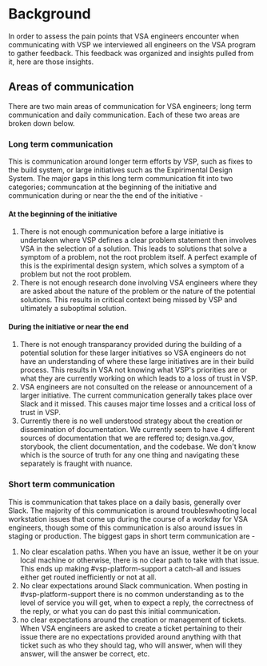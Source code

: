 # Background
In order to assess the pain points that VSA engineers encounter when communicating with VSP we interviewed all engineers on the VSA program to gather feedback. This feedback was organized and insights pulled from it, here are those insights.

## Areas of communication
There are two main areas of communication for VSA engineers; long term communication and daily communication. Each of these two areas are broken down below.

### Long term communication
This is communication around longer term efforts by VSP, such as fixes to the build system, or large initiatives such as the Expirimental Design System. The major gaps in this long term communication fit into two categories; communcation at the beginning of the initiative and communication during or near the the end of the initiative -

#### At the beginning of the initiative 
1. There is not enough communication before a large initiative is undertaken where VSP defines a clear problem statement then involves VSA in the selection of a solution. This leads to solutions that solve a symptom of a problem, not the root problem itself. A perfect example of this is the expirimental design system, which solves a symptom of a problem but not the root problem.
2. There is not enough research done involving VSA engineers where they are asked about the nature of the problem or the nature of the potential solutions. This results in critical context being missed by VSP and ultimately a suboptimal solution.

#### During the initiative or near the end
1. There is not enough transparancy provided during the building of a potential solution for these larger initiatives so VSA engineers do not have an understanding of where these large initiatives are in their build process. This results in VSA not knowing what VSP's priorities are or what they are currently working on which leads to a loss of trust in VSP.
2. VSA engineers are not consulted on the release or announcement of a larger initiative. The current communication generally takes place over Slack and it missed. This causes major time losses and a critical loss of trust in VSP. 
3. Currently there is no well understood strategy about the creation or dissemination of documentation. We currently seem to have 4 different sources of documentation that we are reffered to; design.va.gov, storybook, the client documentation, and the codebase. We don't know which is the source of truth for any one thing and navigating these separately is fraught with nuance.


### Short term communication
This is communication that takes place on a daily basis, generally over Slack. The majority of this communication is around troubleswhooting local workstation issues that come up during the course of a workday for VSA engineers, though some of this communication is also around issues in staging or production. The biggest gaps in short term communication are - 

1. No clear escalation paths. When you have an issue, wether it be on your local machine or otherwise, there is no clear path to take with that issue. This ends up making #vsp-platform-support a catch-all and issues either get routed inefficiently or not at all.
2. No clear expectations around Slack communication. When posting in #vsp-platform-support there is no common understanding as to the level of service you will get, when to expect a reply, the correctness of the reply, or what you can do past this initial communication.
3. no clear expectations around the creation or management of tickets. When VSA engineers are asked to create a ticket pertaining to their issue there are no expectations provided around anything with that ticket such as who they should tag, who will answer, when will they answer, will the answer be correct, etc.









